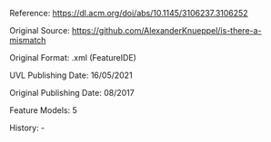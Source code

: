 Reference: https://dl.acm.org/doi/abs/10.1145/3106237.3106252

Original Source: https://github.com/AlexanderKnueppel/is-there-a-mismatch

Original Format: .xml (FeatureIDE)

UVL Publishing Date: 16/05/2021

Original Publishing Date: 08/2017

Feature Models: 5

History: -
